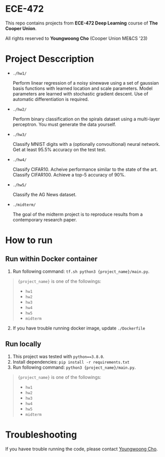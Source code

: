 # ECE-472

This repo contains projects from **ECE-472 Deep Learning** course of **The Cooper Union**.

All rights reserved to **Youngwoong Cho** (Cooper Union ME&CS '23)

# Project Desccription
- `./hw1/`

    Perform linear regression of a noisy sinewave using a set of gaussian basis functions with learned location and scale parameters. Model parameters are learned with stochastic gradient descent. Use of automatic differentiation is required.
- `./hw2/`

    Perform binary classification on the spirals dataset using a multi-layer perceptron. You must generate the data yourself.    
- `./hw3/`

    Classify MNIST digits with a (optionally convoultional) neural network. Get at least 95.5% accuracy on the test test.
- `./hw4/`

    Classify CIFAR10. Acheive performance similar to the state of the art. Classify CIFAR100. Achieve a top-5 accuracy of 90%.
- `./hw5/`

    Classify the AG News dataset.
- `./midterm/`

    The goal of the midterm project is to reproduce results from a contemporary research paper.
    
# How to run
## Run within Docker container
1. Run following command: `tf.sh python3 {project_name}/main.py`.

>`{project_name}` is one of the followings:
> - `hw1`
> - `hw2`
> - `hw3`
> - `hw4`
> - `hw5`
> - `midterm`

2. If you have trouble running docker image, update `./Dockerfile`

## Run locally
1. This project was tested with `python==3.8.0`.
2. Install dependencies: `pip install -r requirements.txt`
3. Run following command: `python3 {project_name}/main.py`.

>`{project_name}` is one of the followings:
> - `hw1`
> - `hw2`
> - `hw3`
> - `hw4`
> - `hw5`
> - `midterm`

# Troubleshooting
If you havee trouble running the code, please contact [Youngwoong Cho](cho4@cooper.edu).
